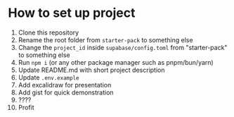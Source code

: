 # How to set up project

1. Clone this repository
2. Rename the root folder from `starter-pack` to something else
3. Change the `project_id` inside `supabase/config.toml` from "starter-pack" to something else
4. Run `npm i` (or any other package manager such as pnpm/bun/yarn)
5. Update README.md with short project description
6. Update `.env.example`
7. Add excalidraw for presentation
8. Add gist for quick demonstration
9. ????
10. Profit
